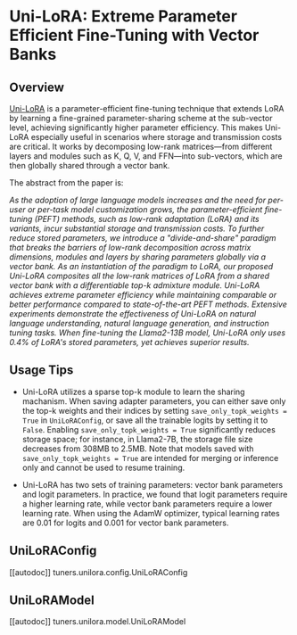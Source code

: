 <!--Copyright 2024 The HuggingFace Team. All rights reserved.

Licensed under the Apache License, Version 2.0 (the "License"); you may not use this file except in compliance with
the License. You may obtain a copy of the License at

http://www.apache.org/licenses/LICENSE-2.0

Unless required by applicable law or agreed to in writing, software distributed under the License is distributed on
an "AS IS" BASIS, WITHOUT WARRANTIES OR CONDITIONS OF ANY KIND, either express or implied. See the License for the
specific language governing permissions and limitations under the License.

⚠️ Note that this file is in Markdown but contain specific syntax for our doc-builder (similar to MDX) that may not be
rendered properly in your Markdown viewer.

-->

# Uni-LoRA: Extreme Parameter Efficient Fine-Tuning with Vector Banks

## Overview

[Uni-LoRA](https://arxiv.org/abs/2405.15179) is a parameter-efficient fine-tuning technique that extends LoRA by learning a fine-grained parameter-sharing scheme at the sub-vector level, achieving significantly higher parameter efficiency. This makes Uni-LoRA especially useful in scenarios where storage and transmission costs are critical. It works by decomposing low-rank matrices—from different layers and modules such as K, Q, V, and FFN—into sub-vectors, which are then globally shared through a vector bank.

The abstract from the paper is:

*As the adoption of large language models increases and the need for per-user or per-task model customization grows, the parameter-efficient fine-tuning (PEFT) methods, such as low-rank adaptation (LoRA) and its variants, incur substantial storage and transmission costs. To further reduce stored parameters, we introduce a "divide-and-share" paradigm that breaks the barriers of low-rank decomposition across matrix dimensions, modules and layers by sharing parameters globally via a vector bank. As an instantiation of the paradigm to LoRA, our proposed Uni-LoRA composites all the low-rank matrices of LoRA from a shared vector bank with a differentiable top-k admixture module. Uni-LoRA achieves extreme parameter efficiency while maintaining comparable or better performance compared to state-of-the-art PEFT methods. Extensive experiments demonstrate the effectiveness of Uni-LoRA on natural language understanding, natural language generation, and instruction tuning tasks. When fine-tuning the Llama2-13B model, Uni-LoRA only uses 0.4% of LoRA's stored parameters, yet achieves superior results.*

## Usage Tips

- Uni-LoRA utilizes a sparse top-k module to learn the sharing machanism. When saving adapter parameters, you can either save only the top-k weights and their indices by setting `save_only_topk_weights = True` in `UniLoRAConfig`, or save all the trainable logits by setting it to `False`. Enabling `save_only_topk_weights = True` significantly reduces storage space; for instance, in Llama2-7B, the storage file size decreases from 308MB to 2.5MB. Note that models saved with `save_only_topk_weights = True` are intended for merging or inference only and cannot be used to resume training.

- Uni-LoRA has two sets of training parameters: vector bank parameters and logit parameters. In practice, we found that logit parameters require a higher learning rate, while vector bank parameters require a lower learning rate. When using the AdamW optimizer, typical learning rates are 0.01 for logits and 0.001 for vector bank parameters.

## UniLoRAConfig

[[autodoc]] tuners.unilora.config.UniLoRAConfig

## UniLoRAModel

[[autodoc]] tuners.unilora.model.UniLoRAModel

